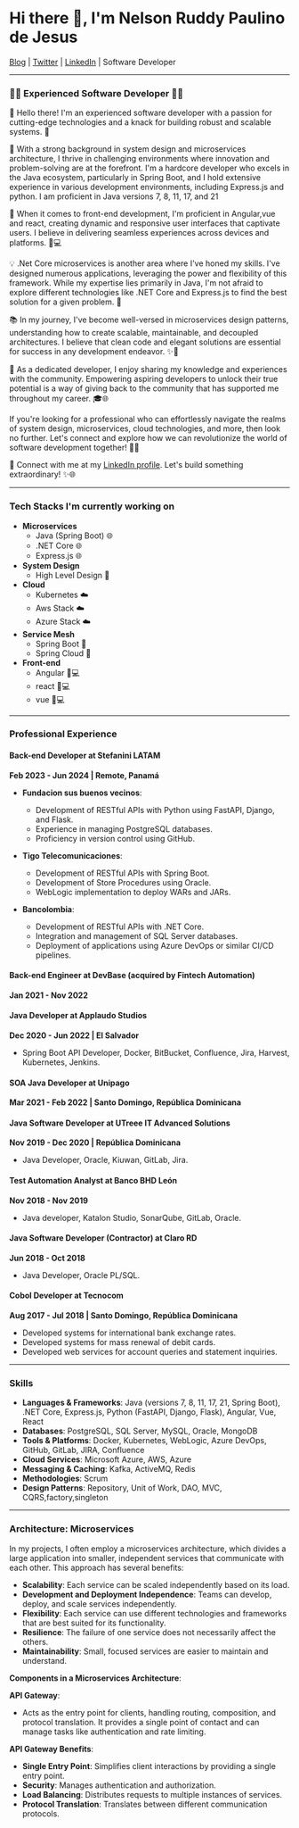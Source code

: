 # Hi there 👋, I'm Nelson Ruddy Paulino de Jesus

[Blog](#) | [Twitter](#) | [LinkedIn](#) | Software Developer

---

### 👨‍💻 Experienced Software Developer 👨‍💻

👋 Hello there! I'm an experienced software developer with a passion for cutting-edge technologies and a knack for building robust and scalable systems. 🌟

💼 With a strong background in system design and microservices architecture, I thrive in challenging environments where innovation and problem-solving are at the forefront. I'm a hardcore developer who excels in the Java ecosystem, particularly in Spring Boot, and I hold extensive experience in various development environments, including 
   Express.js and python. I am proficient in Java versions 7, 8, 11, 17, and 21

🎨 When it comes to front-end development, I'm proficient in Angular,vue and react, creating dynamic and responsive user interfaces that captivate users. I believe in delivering seamless experiences across devices and platforms. 📱💻

💡 .Net Core microservices is another area where I've honed my skills. I've designed numerous applications, leveraging the power and flexibility of this framework. While my expertise lies primarily in Java, I'm not afraid to explore different technologies like .NET Core and Express.js to find the best solution for a given problem. 💪

📚 In my journey, I've become well-versed in microservices design patterns, understanding how to create scalable, maintainable, and decoupled architectures. I believe that clean code and elegant solutions are essential for success in any development endeavor. ✨📏

📢 As a dedicated developer, I enjoy sharing my knowledge and experiences with the community. Empowering aspiring developers to unlock their true potential is a way of giving back to the community that has supported me throughout my career. 🎓🌐

If you're looking for a professional who can effortlessly navigate the realms of system design, microservices, cloud technologies, and more, then look no further. Let's connect and explore how we can revolutionize the world of software development together! 🌟🔗

🔗 Connect with me at my [LinkedIn profile](#). Let's build something extraordinary! ✨🌐

---

### Tech Stacks I'm currently working on

- **Microservices**
  - Java (Spring Boot) 🌐
  - .NET Core 🌐
  - Express.js 🌐
- **System Design**
  - High Level Design 📐
- **Cloud**
  - Kubernetes ☁️
  - Aws Stack ☁️
  - Azure Stack ☁️
- **Service Mesh**
  - Spring Boot 🔄
  - Spring Cloud 🔄
- **Front-end**
  - Angular 📱💻
  - react  📱💻
  - vue  📱💻

---

### Professional Experience

#### Back-end Developer at Stefanini LATAM
**Feb 2023 - Jun 2024 | Remote, Panamá**

- **Fundacion sus buenos vecinos**:
  - Development of RESTful APIs with Python using FastAPI, Django, and Flask.
  - Experience in managing PostgreSQL databases.
  - Proficiency in version control using GitHub.

- **Tigo Telecomunicaciones**:
  - Development of RESTful APIs with Spring Boot.
  - Development of Store Procedures using Oracle.
  - WebLogic implementation to deploy WARs and JARs.

- **Bancolombia**:
  - Development of RESTful APIs with .NET Core.
  - Integration and management of SQL Server databases.
  - Deployment of applications using Azure DevOps or similar CI/CD pipelines.

#### Back-end Engineer at DevBase (acquired by Fintech Automation)
**Jan 2021 - Nov 2022**

#### Java Developer at Applaudo Studios
**Dec 2020 - Jun 2022 | El Salvador**

- Spring Boot API Developer, Docker, BitBucket, Confluence, Jira, Harvest, Kubernetes, Jenkins.

#### SOA Java Developer at Unipago
**Mar 2021 - Feb 2022 | Santo Domingo, República Dominicana**

#### Java Software Developer at UTreee IT Advanced Solutions
**Nov 2019 - Dec 2020 | República Dominicana**

- Java Developer, Oracle, Kiuwan, GitLab, Jira.

#### Test Automation Analyst at Banco BHD León
**Nov 2018 - Nov 2019**

- Java developer, Katalon Studio, SonarQube, GitLab, Oracle.

#### Java Software Developer (Contractor) at Claro RD
**Jun 2018 - Oct 2018**

- Java Developer, Oracle PL/SQL.

#### Cobol Developer at Tecnocom
**Aug 2017 - Jul 2018 | Santo Domingo, República Dominicana**

- Developed systems for international bank exchange rates.
- Developed systems for mass renewal of debit cards.
- Developed web services for account queries and statement inquiries.

---

### Skills

- **Languages & Frameworks**: Java (versions 7, 8, 11, 17, 21, Spring Boot), .NET Core, Express.js, Python (FastAPI, Django, Flask), Angular, Vue, React
- **Databases**: PostgreSQL, SQL Server, MySQL, Oracle, MongoDB
- **Tools & Platforms**: Docker, Kubernetes, WebLogic, Azure DevOps, GitHub, GitLab, JIRA, Confluence
- **Cloud Services**: Microsoft Azure, AWS, Azure
- **Messaging & Caching**: Kafka, ActiveMQ, Redis
- **Methodologies**: Scrum
- **Design Patterns**: Repository, Unit of Work, DAO, MVC, CQRS,factory,singleton

---

### Architecture: Microservices

In my projects, I often employ a microservices architecture, which divides a large application into smaller, independent services that communicate with each other. This approach has several benefits:

- **Scalability**: Each service can be scaled independently based on its load.
- **Development and Deployment Independence**: Teams can develop, deploy, and scale services independently.
- **Flexibility**: Each service can use different technologies and frameworks that are best suited for its functionality.
- **Resilience**: The failure of one service does not necessarily affect the others.
- **Maintainability**: Small, focused services are easier to maintain and understand.

**Components in a Microservices Architecture**:

 **API Gateway**:
   - Acts as the entry point for clients, handling routing, composition, and protocol translation. It provides a single point of contact and can manage tasks like authentication and rate limiting.



**API Gateway Benefits**:

- **Single Entry Point**: Simplifies client interactions by providing a single entry point.
- **Security**: Manages authentication and authorization.
- **Load Balancing**: Distributes requests to multiple instances of services.
- **Protocol Translation**: Translates between different communication protocols.


